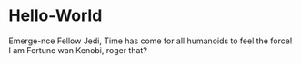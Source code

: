 # Hello-World
Emerge-nce
Fellow Jedi,
Time has come for all humanoids to feel the force!
I am Fortune wan Kenobi, roger that?
